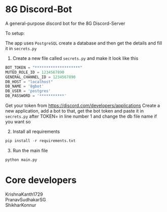 # 8G Discord-Bot

A general-purpose discord bot for the 8G Discord-Server


To setup:

The app uses `PostgreSQL`
create a database and then get the details and fill it in `secrets.py`

1. Create a new file called `secrets.py` and make it look like this
```py
BOT_TOKEN = "********************"
MUTED_ROLE_ID = 1234567890
GENERAL_CHANNEL_ID = 1234567890
DB_HOST = "localhost"
DB_NAME = '8gbot'
DB_USER = 'postgres'
DB_PASSWORD = '***********'
```

Get your token from https://discord.com/developers/applications
Create a new application, add a bot to that, get the bot token and paste it in `secrets.py` after TOKEN= in line number 1 and change the db file name if you want so

2. Install all requirements 
```py
pip install -r requirements.txt
```

3. Run the main file
```py
python main.py
```

# Core developers
KrishnaKanth1729 <br>
PranavSudhakarSG <br>
ShikharKonnur